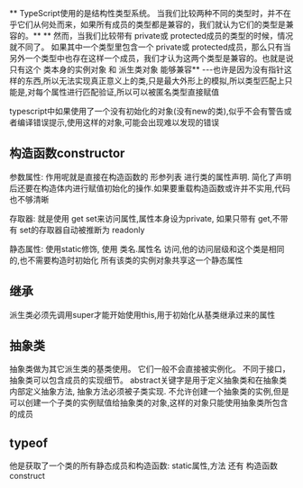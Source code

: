 ** TypeScript使用的是结构性类型系统。 当我们比较两种不同的类型时，并不在乎它们从何处而来，如果所有成员的类型都是兼容的，我们就认为它们的类型是兼容的。**
** 然而，当我们比较带有 private或 protected成员的类型的时候，情况就不同了。 如果其中一个类型里包含一个 private或 protected成员，那么只有当另外一个类型中也存在这样一个成员，我们才认为这两个类型是兼容的。也就是说只有这个 类本身的实例对象 和 派生类对象 能够兼容**
---也许是因为没有指针这样的东西,所以无法实现真正意义上的类,只是最大外形上的模拟,所以类型匹配上只能是,对每个属性进行匹配验证,所以可以被匿名类型直接赋值

typescript中如果使用了一个没有初始化的对象(没有new的类),似乎不会有警告或者编译错误提示,使用这样的对象,可能会出现难以发现的错误


## 构造函数constructor
参数属性:
作用呢就是直接在构造函数的 形参列表 进行类的属性声明. 
简化了声明后还要在构造体内进行赋值初始化的操作.如果要重载构造函数或许并不实用,代码也不够清晰

存取器:
就是使用 get set来访问属性,属性本身设为private,
如果只带有 get,不带有 set的存取器自动被推断为 readonly

静态属性:
使用static修饰, 使用 类名.属性名 访问,他的访问层级和这个类是相同的,也不需要构造时初始化
所有该类的实例对象共享这一个静态属性

## 继承
派生类必须先调用super才能开始使用this,用于初始化从基类继承过来的属性


## 抽象类
抽象类做为其它派生类的基类使用。 它们一般不会直接被实例化。 不同于接口，抽象类可以包含成员的实现细节。
abstract关键字是用于定义抽象类和在抽象类内部定义抽象方法, 抽象方法必须被子类实现.
不允许创建一个抽象类的实例,但是可以创建一个子类的实例赋值给抽象类的对象,这样的对象只能使用抽象类所包含的成员

## typeof
他是获取了一个类的所有静态成员和构造函数:
static属性,方法
还有 构造函数construct
